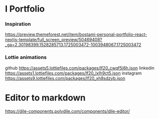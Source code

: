 # I Portfolio





### Inspiration
https://preview.themeforest.net/item/bostami-personal-portfolio-react-nextjs-template/full_screen_preview/50469408?_ga=2.30198399.1528285713.1725003472-1003948067.1725003472







### Lottie animations

github https://assets5.lottiefiles.com/packages/lf20_cwqf5i6h.json
linkedin https://assets1.lottiefiles.com/packages/lf20_lxlh9ct5.json
instagram https://assets9.lottiefiles.com/packages/lf20_xh8sdzyb.json



# Editor to markdown
https://dile-components.polydile.com/components/dile-editor/